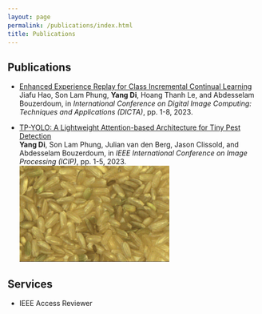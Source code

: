 ```yaml
---
layout: page
permalink: /publications/index.html
title: Publications
---
```


## Publications

- [Enhanced Experience Replay for Class Incremental Continual Learning]() <br>
  Jiafu Hao, Son Lam Phung, **Yang Di**, Hoang Thanh Le, and Abdesselam Bouzerdoum,
  in *International Conference on Digital Image Computing: Techniques and Applications (DICTA)*, pp. 1-8, 2023. <br>

- [TP-YOLO: A Lightweight Attention-based Architecture for Tiny Pest Detection]() <br>
  **Yang Di**, Son Lam Phung, Julian van den Berg, Jason Clissold, and Abdesselam Bouzerdoum,
  in *IEEE International Conference on Image Processing (ICIP)*, pp. 1-5, 2023. <br>
  <img src="https://github.com/yangdi-cv/yangdi-cv.github.io/blob/main/images/pub/TP-YOLO_ICIP2023.gif?raw=true" width="300"/>

## Services

- IEEE Access Reviewer

